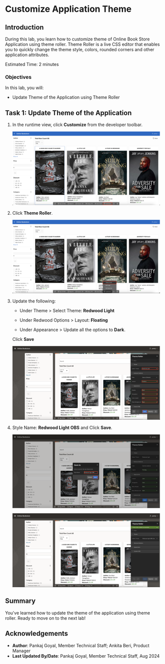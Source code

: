 # Customize Application Theme

## Introduction

During this lab, you learn how to customize theme of Online Book Store Application using theme roller. Theme Roller is a live CSS editor that enables you to quickly change the theme style, colors, rounded corners and other application attributes.

Estimated Time: 2 minutes

### Objectives

In this lab, you will:

- Update Theme of the Application using Theme Roller

## Task 1: Update Theme of the Application

1. In the runtime view, click **Customize** from the developer toolbar.

   ![App builder home page](images/customize.png " ")

2. Click **Theme Roller**.

   ![App builder home page](images/theme-roller.png " ")

3. Update the following:

    - Under Theme > Select Theme: **Redwood Light**

    - Under Redwood Options > Layout: **Floating**

    - Under Appearance > Update all the options to **Dark**.

    Click **Save**

   ![App builder home page](images/save-roller.png " ")

4. Style Name: **Redwood Light OBS** and Click **Save**.

   ![App builder home page](images/save-as-roller.png " ")

   ![App builder home page](images/success-theme.png " ")

## Summary

You've learned how to update the theme of the application using theme roller. Ready to move on to the next lab!

## Acknowledgements

- **Author**: Pankaj Goyal, Member Technical Staff; Ankita Beri, Product Manager
- **Last Updated By/Date**: Pankaj Goyal, Member Technical Staff, Aug 2024
